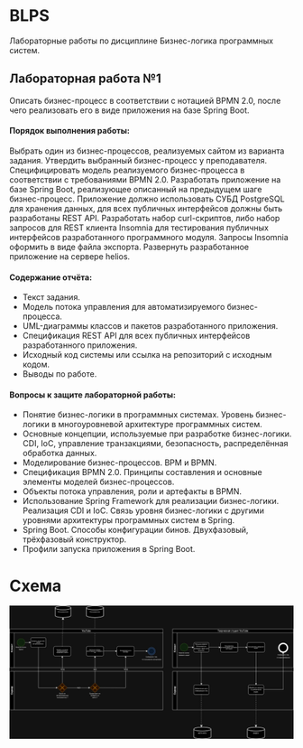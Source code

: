 # BLPS
Лабораторные работы по дисциплине Бизнес-логика программных систем. 

## Лабораторная работа №1

Описать бизнес-процесс в соответствии с нотацией BPMN 2.0, после чего реализовать его в виде приложения на базе Spring Boot.

#### Порядок выполнения работы:

Выбрать один из бизнес-процессов, реализуемых сайтом из варианта задания.
Утвердить выбранный бизнес-процесс у преподавателя.
Специфицировать модель реализуемого бизнес-процесса в соответствии с требованиями BPMN 2.0.
Разработать приложение на базе Spring Boot, реализующее описанный на предыдущем шаге бизнес-процесс. Приложение должно использовать СУБД PostgreSQL для хранения данных, для всех публичных интерфейсов должны быть разработаны REST API.
Разработать набор curl-скриптов, либо набор запросов для REST клиента Insomnia для тестирования публичных интерфейсов разработанного программного модуля. Запросы Insomnia оформить в виде файла экспорта.
Развернуть разработанное приложение на сервере helios.


#### Содержание отчёта:

- Текст задания.
- Модель потока управления для автоматизируемого бизнес-процесса.
- UML-диаграммы классов и пакетов разработанного приложения.
- Спецификация REST API для всех публичных интерфейсов разработанного приложения.
- Исходный код системы или ссылка на репозиторий с исходным кодом.
- Выводы по работе.
  
#### Вопросы к защите лабораторной работы:

- Понятие бизнес-логики в программных системах. Уровень бизнес-логики в многоуровневой архитектуре программных систем.
- Основные концепции, используемые при разработке бизнес-логики. CDI, IoC, управление транзакциями, безопасность, распределённая обработка данных.
- Моделирование бизнес-процессов. BPM и BPMN.
- Спецификация BPMN 2.0. Принципы составления и основные элементы моделей бизнес-процессов.
- Объекты потока управления, роли и артефакты в BPMN.
- Использование Spring Framework для реализации бизнес-логики. Реализация CDI и IoC. Связь уровня бизнес-логики с другими уровнями архитектуры программных систем в Spring.
- Spring Boot. Способы конфигурации бинов. Двухфазовый, трёхфазовый конструктор.
- Профили запуска приложения в Spring Boot.

# Схема

![](./img/blps.jpg)